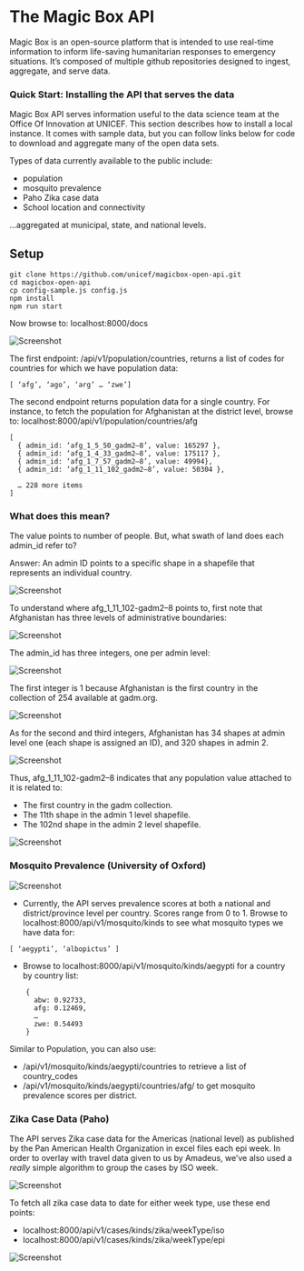 # The Magic Box API

Magic Box is an open-source platform that is intended to use real-time information to inform life-saving humanitarian responses to emergency situations. It’s composed of multiple github repositories designed to ingest, aggregate, and serve data.

### Quick Start: Installing the API that serves the data

Magic Box API serves information useful to the data science team at the Office Of Innovation at UNICEF. This section describes how to install a local instance. It comes with sample data, but you can follow links below for code to download and aggregate many of the open data sets.

Types of data currently available to the public include:

- population
- mosquito prevalence
- Paho Zika case data
- School location and connectivity

...aggregated at municipal, state, and national levels.

## Setup

	git clone https://github.com/unicef/magicbox-open-api.git
	cd magicbox-open-api
	cp config-sample.js config.js
	npm install
	npm run start

Now browse to: localhost:8000/docs

![Screenshot](https://github.com/unicef/magicbox-open-api/blob/master/public/images/expand_pop.gif)

The first endpoint: /api/v1/population/countries, returns a list of codes for countries for which we have population data: 
```` 
[ ‘afg’, ‘ago’, ‘arg’ … ‘zwe’]
````

The second endpoint returns population data for a single country. For instance, to fetch the population for Afghanistan at the district level, browse to: localhost:8000/api/v1/population/countries/afg

	[
 	  { admin_id: ‘afg_1_5_50_gadm2–8’, value: 165297 },
	  { admin_id: ‘afg_1_4_33_gadm2–8’, value: 175117 },
	  { admin_id: ‘afg_1_7_57_gadm2–8’, value: 49994},
	  { admin_id: ‘afg_1_11_102_gadm2–8’, value: 50304 },
	  
	  … 228 more items 
	]

### What does this mean?
The value points to number of people. But, what swath of land does each admin_id refer to?

Answer: An admin ID points to a specific shape in a shapefile that represents an individual country.

![Screenshot](https://github.com/unicef/magicbox-open-api/blob/master/public/images/afg_shapefile.png)

To understand where afg_1_11_102-gadm2–8 points to, first note that Afghanistan has three levels of administrative boundaries:

![Screenshot](https://github.com/unicef/magicbox-open-api/blob/master/public/images/admin_levels.png)

The admin_id has three integers, one per admin level:

![Screenshot](https://github.com/unicef/magicbox-open-api/blob/master/public/images/admin_levels_arrows.png)

The first integer is 1 because Afghanistan is the first country in the collection of 254 available at gadm.org.

![Screenshot](https://github.com/unicef/magicbox-open-api/blob/master/public/images/afg_thru_zwe.png)

As for the second and third integers, Afghanistan has 34 shapes at admin level one (each shape is assigned an ID), and 320 shapes in admin 2.

![Screenshot](https://github.com/unicef/magicbox-open-api/blob/master/public/images/admin_1_and_2v2.png)

Thus, afg_1_11_102-gadm2–8 indicates that any population value attached to it is related to:

- The first country in the gadm collection.
- The 11th shape in the admin 1 level shapefile.
- The 102nd shape in the admin 2 level shapefile.

![Screenshot](https://github.com/unicef/magicbox-open-api/blob/master/public/images/admin_id_explain_all.png)

### Mosquito Prevalence (University of Oxford)

![Screenshot](https://github.com/unicef/magicbox-open-api/blob/master/public/images/mos_endpoints.png)

- Currently, the API serves prevalence scores at both a national and district/province level per country. Scores range from 0 to 1. Browse to localhost:8000/api/v1/mosquito/kinds to see what mosquito types we have data for:

````
[ ‘aegypti’, ‘albopictus’ ]
````
- Browse to localhost:8000/api/v1/mosquito/kinds/aegypti for a country by country list:
````
	{
	  abw: 0.92733,
	  afg: 0.12469,
	  …
	  zwe: 0.54493
	}
````

Similar to Population, you can also use:

- /api/v1/mosquito/kinds/aegypti/countries to retrieve a list of country_codes
- /api/v1/mosquito/kinds/aegypti/countries/afg/ to get mosquito prevalence scores per district.

### Zika Case Data (Paho)

The API serves Zika case data for the Americas (national level) as published by the Pan American Health Organization in excel files each epi week. In order to overlay with travel data given to us by Amadeus, we’ve also used a *really* simple algorithm to group the cases by ISO week.

![Screenshot](https://github.com/unicef/magicbox-open-api/blob/master/public/images/epi_iso.png)

To fetch all zika case data to date for either week type, use these end points:
- localhost:8000/api/v1/cases/kinds/zika/weekType/iso
- localhost:8000/api/v1/cases/kinds/zika/weekType/epi

![Screenshot](https://github.com/unicef/magicbox-open-api/blob/master/public/images/case_output.png)
